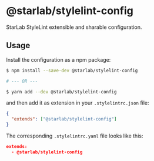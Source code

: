 # @starlab/stylelint-config

StarLab StyleLint extensible and sharable configuration.

## Usage

Install the configuration as a npm package:

```sh
$ npm install --save-dev @starlab/stylelint-config

# --- OR ---

$ yarn add --dev @starlab/stylelint-config
```

and then add it as extension in your `.stylelintrc.json` file:

```json
{
  "extends": ["@starlab/stylelint-config"]
}
```

The corresponding `.stylelintrc.yaml` file looks like this:

```json
extends:
  - @starlab/stylelint-config
```
